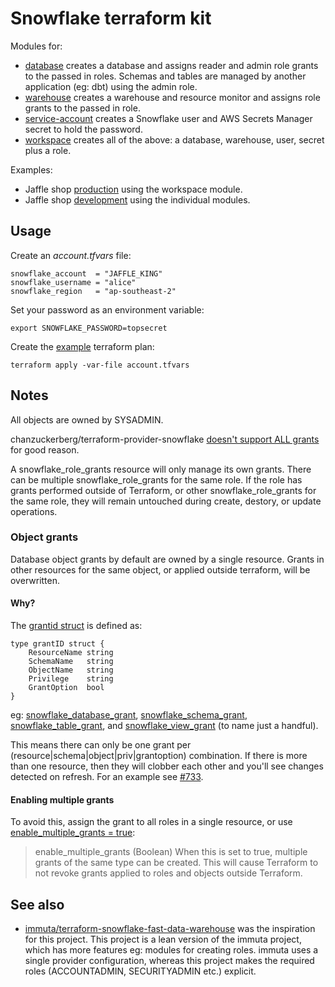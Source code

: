 # Snowflake terraform kit

Modules for:

- [database](modules/database) creates a database and assigns reader and admin role grants to the passed in roles. Schemas and tables are managed by another application (eg: dbt) using the admin role.
- [warehouse](modules/warehouse) creates a warehouse and resource monitor and assigns role grants to the passed in role.
- [service-account](modules/service-account) creates a Snowflake user and AWS Secrets Manager secret to hold the password.
- [workspace](modules/workspace) creates all of the above: a database, warehouse, user, secret plus a role.

Examples:

- Jaffle shop [production](prod-jaffles.tf) using the workspace module.
- Jaffle shop [development](dev-jaffles.tf) using the individual modules.

## Usage

Create an _account.tfvars_ file:

```
snowflake_account  = "JAFFLE_KING"
snowflake_username = "alice"
snowflake_region   = "ap-southeast-2"
```

Set your password as an environment variable:

```
export SNOWFLAKE_PASSWORD=topsecret
```

Create the [example](jaffles.tf) terraform plan:

```
terraform apply -var-file account.tfvars
```

## Notes

All objects are owned by SYSADMIN.

chanzuckerberg/terraform-provider-snowflake [doesn't support ALL grants](https://github.com/chanzuckerberg/terraform-provider-snowflake/discussions/318) for good reason.

A snowflake_role_grants resource will only manage its own grants. There can be multiple snowflake_role_grants for the same role. If the role has grants performed outside of Terraform, or other snowflake_role_grants for the same role, they will remain untouched during create, destory, or update operations.

### Object grants

Database object grants by default are owned by a single resource. Grants in other resources for the same object, or applied outside terraform, will be overwritten.

#### Why?

The [grantid struct](https://github.com/chanzuckerberg/terraform-provider-snowflake/blob/c07d5820bea7ac3d8a5037b0486c405fdf58420e/pkg/resources/grant_helpers.go#L79) is defined as:

```
type grantID struct {
    ResourceName string
    SchemaName   string
    ObjectName   string
    Privilege    string
    GrantOption  bool
}
```

eg: [snowflake_database_grant](https://github.com/chanzuckerberg/terraform-provider-snowflake/blob/c07d5820bea7ac3d8a5037b0486c405fdf58420e/pkg/resources/database_grant.go#L86), [snowflake_schema_grant](https://github.com/chanzuckerberg/terraform-provider-snowflake/blob/c07d5820bea7ac3d8a5037b0486c405fdf58420e/pkg/resources/table_grant.go#L137), [snowflake_table_grant](https://github.com/chanzuckerberg/terraform-provider-snowflake/blob/c07d5820bea7ac3d8a5037b0486c405fdf58420e/pkg/resources/table_grant.go#L137), and [snowflake_view_grant](https://github.com/chanzuckerberg/terraform-provider-snowflake/blob/c07d5820bea7ac3d8a5037b0486c405fdf58420e/pkg/resources/view_grant.go#L134) (to name just a handful).

This means there can only be one grant per (resource|schema|object|priv|grantoption) combination. If there is more than one resource, then they will clobber each other and you'll see changes detected on refresh. For an example see [#733](https://github.com/chanzuckerberg/terraform-provider-snowflake/issues/733).

#### Enabling multiple grants

To avoid this, assign the grant to all roles in a single resource, or use [enable_multiple_grants = true](https://github.com/chanzuckerberg/terraform-provider-snowflake/blob/5182361c48463325e7ad830702ad58a9617064df/docs/resources/table_grant.md#optional):

> enable_multiple_grants (Boolean) When this is set to true, multiple grants of the same type can be created. This will cause Terraform to not revoke grants applied to roles and objects outside Terraform.

## See also

- [immuta/terraform-snowflake-fast-data-warehouse](https://github.com/immuta/terraform-snowflake-fast-data-warehouse) was the inspiration for this project. This project is a lean version of the immuta project, which has more features eg: modules for creating roles. immuta uses a single provider configuration, whereas this project makes the required roles (ACCOUNTADMIN, SECURITYADMIN etc.) explicit.
